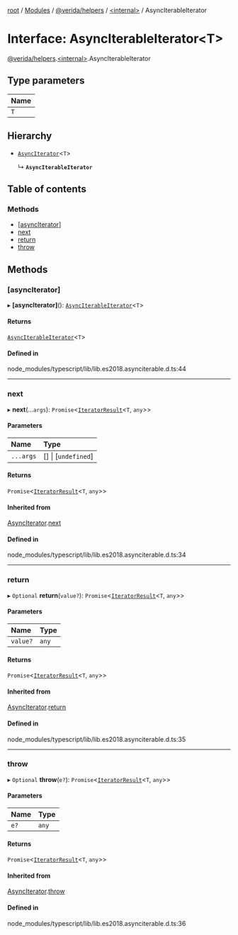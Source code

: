 [root](../README.md) / [Modules](../modules.md) / [@verida/helpers](../modules/verida_helpers.md) / [<internal\>](../modules/verida_helpers._internal_.md) / AsyncIterableIterator

# Interface: AsyncIterableIterator<T\>

[@verida/helpers](../modules/verida_helpers.md).[<internal\>](../modules/verida_helpers._internal_.md).AsyncIterableIterator

## Type parameters

| Name |
| :------ |
| `T` |

## Hierarchy

- [`AsyncIterator`](verida_helpers._internal_.AsyncIterator.md)<`T`\>

  ↳ **`AsyncIterableIterator`**

## Table of contents

### Methods

- [[asyncIterator]](verida_helpers._internal_.AsyncIterableIterator.md#[asynciterator])
- [next](verida_helpers._internal_.AsyncIterableIterator.md#next)
- [return](verida_helpers._internal_.AsyncIterableIterator.md#return)
- [throw](verida_helpers._internal_.AsyncIterableIterator.md#throw)

## Methods

### [asyncIterator]

▸ **[asyncIterator]**(): [`AsyncIterableIterator`](verida_helpers._internal_.AsyncIterableIterator.md)<`T`\>

#### Returns

[`AsyncIterableIterator`](verida_helpers._internal_.AsyncIterableIterator.md)<`T`\>

#### Defined in

node_modules/typescript/lib/lib.es2018.asynciterable.d.ts:44

___

### next

▸ **next**(...`args`): `Promise`<[`IteratorResult`](../modules/verida_helpers._internal_.md#iteratorresult)<`T`, `any`\>\>

#### Parameters

| Name | Type |
| :------ | :------ |
| `...args` | [] \| [`undefined`] |

#### Returns

`Promise`<[`IteratorResult`](../modules/verida_helpers._internal_.md#iteratorresult)<`T`, `any`\>\>

#### Inherited from

[AsyncIterator](verida_helpers._internal_.AsyncIterator.md).[next](verida_helpers._internal_.AsyncIterator.md#next)

#### Defined in

node_modules/typescript/lib/lib.es2018.asynciterable.d.ts:34

___

### return

▸ `Optional` **return**(`value?`): `Promise`<[`IteratorResult`](../modules/verida_helpers._internal_.md#iteratorresult)<`T`, `any`\>\>

#### Parameters

| Name | Type |
| :------ | :------ |
| `value?` | `any` |

#### Returns

`Promise`<[`IteratorResult`](../modules/verida_helpers._internal_.md#iteratorresult)<`T`, `any`\>\>

#### Inherited from

[AsyncIterator](verida_helpers._internal_.AsyncIterator.md).[return](verida_helpers._internal_.AsyncIterator.md#return)

#### Defined in

node_modules/typescript/lib/lib.es2018.asynciterable.d.ts:35

___

### throw

▸ `Optional` **throw**(`e?`): `Promise`<[`IteratorResult`](../modules/verida_helpers._internal_.md#iteratorresult)<`T`, `any`\>\>

#### Parameters

| Name | Type |
| :------ | :------ |
| `e?` | `any` |

#### Returns

`Promise`<[`IteratorResult`](../modules/verida_helpers._internal_.md#iteratorresult)<`T`, `any`\>\>

#### Inherited from

[AsyncIterator](verida_helpers._internal_.AsyncIterator.md).[throw](verida_helpers._internal_.AsyncIterator.md#throw)

#### Defined in

node_modules/typescript/lib/lib.es2018.asynciterable.d.ts:36
